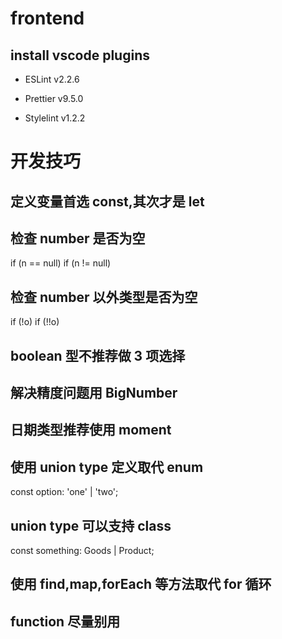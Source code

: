 # frontend

## install vscode plugins

- ESLint v2.2.6

- Prettier v9.5.0

- Stylelint v1.2.2

# 开发技巧

## 定义变量首选 const,其次才是 let

## 检查 number 是否为空

if (n == null)
if (n != null)

## 检查 number 以外类型是否为空

if (!o)
if (!!o)

## boolean 型不推荐做 3 项选择

## 解决精度问题用 BigNumber

## 日期类型推荐使用 moment

## 使用 union type 定义取代 enum

const option: 'one' | 'two';

## union type 可以支持 class

const something: Goods | Product;

## 使用 find,map,forEach 等方法取代 for 循环

## function 尽量别用

